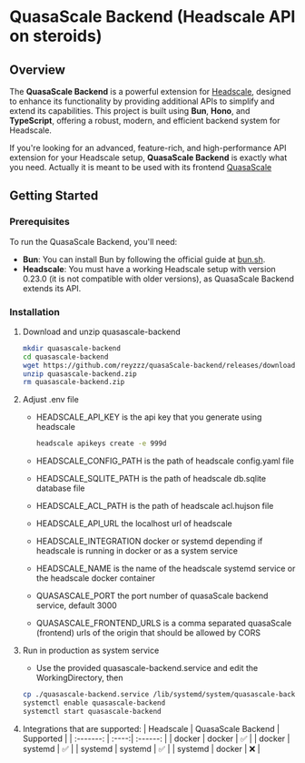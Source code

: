 # QuasaScale Backend (Headscale API on steroids)

## Overview

The **QuasaScale Backend** is a powerful extension for [Headscale](https://github.com/juanfont/headscale), designed to enhance its functionality by providing additional APIs to simplify and extend its capabilities. This project is built using **Bun**, **Hono**, and **TypeScript**, offering a robust, modern, and efficient backend system for Headscale.

If you're looking for an advanced, feature-rich, and high-performance API extension for your Headscale setup, **QuasaScale Backend** is exactly what you need.
Actually it is meant to be used with its frontend [QuasaScale ](https://github.com/reyzzz/quasaScale)

## Getting Started

### Prerequisites

To run the QuasaScale Backend, you'll need:

- **Bun**: You can install Bun by following the official guide at [bun.sh](https://bun.sh/).
- **Headscale**: You must have a working Headscale setup with version 0.23.0 (it is not compatible with older versions), as QuasaScale Backend extends its API.
### Installation

1. Download and unzip quasascale-backend

   ```bash
   mkdir quasascale-backend
   cd quasascale-backend
   wget https://github.com/reyzzz/quasaScale-backend/releases/download/v0.23.0-beta.2/quasascale-backend.zip
   unzip quasascale-backend.zip
   rm quasascale-backend.zip
   ```

1. Adjust .env file
   - HEADSCALE_API_KEY is the api key that you generate using headscale

      ```bash
      headscale apikeys create -e 999d
      ```
   - HEADSCALE_CONFIG_PATH is the path of headscale config.yaml file
   - HEADSCALE_SQLITE_PATH is the path of headscale db.sqlite database file
   - HEADSCALE_ACL_PATH is the path of headscale acl.hujson file
   - HEADSCALE_API_URL the localhost url of headscale
   - HEADSCALE_INTEGRATION docker or systemd depending if headscale is running in docker or as a system service
   - HEADSCALE_NAME is the name of the headscale systemd service or the headscale docker container
   - QUASASCALE_PORT the port number of quasaScale backend service, default 3000
   - QUASASCALE_FRONTEND_URLS is a comma separated quasaScale (frontend) urls of the origin that should be allowed by CORS

1. Run in production as system service
   - Use the provided quasascale-backend.service and edit the WorkingDirectory, then

   ```bash
   cp ./quasascale-backend.service /lib/systemd/system/quasascale-backend.service
   systemctl enable quasascale-backend
   systemctl start quasascale-backend
   ```
2. Integrations that are supported:
   | Headscale | QuasaScale Backend | Supported |
   | :-------: | :----:| :------: |
   | docker | docker | ✅ |
   | docker | systemd | ✅ |
   | systemd | systemd | ✅ |
   | systemd | docker | ❌ |

